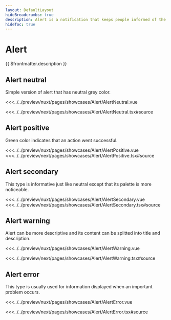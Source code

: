 ```yaml
---
layout: DefaultLayout
hideBreadcrumbs: true
description: Alert is a notification that keeps people informed of the status of the system and which may or not require the user respond.
hideToc: true
---
```

# Alert

{{ $frontmatter.description }}

## Alert neutral

Simple version of alert that has neutral grey color.

<Showcase showcase-name="Alert/AlertNeutral" >

<!-- vue -->
<<<../../preview/nuxt/pages/showcases/Alert/AlertNeutral.vue
<!-- end vue -->
<!-- react -->
<<<../../preview/next/pages/showcases/Alert/AlertNeutral.tsx#source
<!-- end react -->

</Showcase>

## Alert positive

Green color indicates that an action went successful.

<Showcase showcase-name="Alert/AlertPositive" >
<!-- vue -->
<<<../../preview/nuxt/pages/showcases/Alert/AlertPositive.vue
<!-- end vue -->
<!-- react -->
<<<../../preview/next/pages/showcases/Alert/AlertPositive.tsx#source
<!-- end react -->
</Showcase>

## Alert secondary

This type is informative just like neutral except that its palette is more noticeable.

<Showcase showcase-name="Alert/AlertSecondary" >
<!-- vue -->
<<<../../preview/nuxt/pages/showcases/Alert/AlertSecondary.vue
<!-- end vue -->
<!-- react -->
<<<../../preview/next/pages/showcases/Alert/AlertSecondary.tsx#source
<!-- end react -->
</Showcase>

## Alert warning

Alert can be more descriptive and its content can be splitted into title and description.

<Showcase showcase-name="Alert/AlertWarning" >

<!-- vue -->
<<<../../preview/nuxt/pages/showcases/Alert/AlertWarning.vue
<!-- end vue -->
<!-- react -->
<<<../../preview/next/pages/showcases/Alert/AlertWarning.tsx#source
<!-- end react -->

</Showcase>

## Alert error

This type is usually used for information displayed when an important problem occurs.

<Showcase showcase-name="Alert/AlertError" >

<!-- vue -->
<<<../../preview/nuxt/pages/showcases/Alert/AlertError.vue
<!-- end vue -->
<!-- react -->
<<<../../preview/next/pages/showcases/Alert/AlertError.tsx#source
<!-- end react -->

</Showcase>
